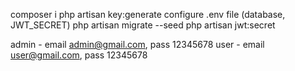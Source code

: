 composer i
php artisan key:generate
configure .env file (database, JWT_SECRET)
php artisan migrate --seed
php artisan jwt:secret

admin - email admin@gmail.com, pass 12345678
user - email user@gmail.com, pass 12345678
